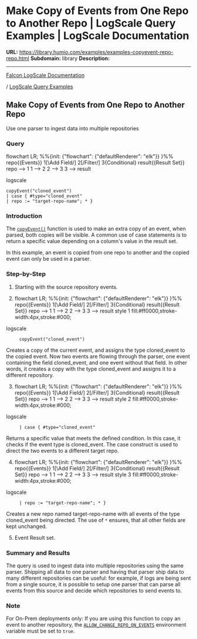 # Make Copy of Events from One Repo to Another Repo | LogScale Query Examples | LogScale Documentation

**URL:** https://library.humio.com/examples/examples-copyevent-repo-repo.html
**Subdomain:** library
**Description:** 

---

[Falcon LogScale Documentation](https://library.humio.com)

/ [LogScale Query Examples](examples.html)

## Make Copy of Events from One Repo to Another Repo

Use one parser to ingest data into multiple repositories 

### Query

flowchart LR; %%{init: {"flowchart": {"defaultRenderer": "elk"}} }%% repo{{Events}} 1[\Add Field/] 2[/Filter/] 3{Conditional} result{{Result Set}} repo --> 1 1 --> 2 2 --> 3 3 --> result

logscale
    
    
    copyEvent("cloned_event")
    | case { #type="cloned_event"
    | repo := "target-repo-name"; * }

### Introduction

The [`copyEvent()`](https://library.humio.com/data-analysis/functions-copyevent.html) function is used to make an extra copy of an event, when parsed, both copies will be visible. A common use of case statements is to return a specific value depending on a column's value in the result set. 

In this example, an event is copied from one repo to another and the copied event can only be used in a parser. 

### Step-by-Step

  1. Starting with the source repository events.

  2. flowchart LR; %%{init: {"flowchart": {"defaultRenderer": "elk"}} }%% repo{{Events}} 1[\Add Field/] 2[/Filter/] 3{Conditional} result{{Result Set}} repo --> 1 1 --> 2 2 --> 3 3 --> result style 1 fill:#ff0000,stroke-width:4px,stroke:#000;

logscale
         
         copyEvent("cloned_event")

Creates a copy of the current event, and assigns the type cloned_event to the copied event. Now two events are flowing through the parser, one event containing the field cloned_event, and one event without that field. In other words, it creates a copy with the type cloned_event and assigns it to a different repository. 

  3. flowchart LR; %%{init: {"flowchart": {"defaultRenderer": "elk"}} }%% repo{{Events}} 1[\Add Field/] 2[/Filter/] 3{Conditional} result{{Result Set}} repo --> 1 1 --> 2 2 --> 3 3 --> result style 2 fill:#ff0000,stroke-width:4px,stroke:#000;

logscale
         
         | case { #type="cloned_event"

Returns a specific value that meets the defined condition. In this case, it checks if the event type is cloned_event. The case construct is used to direct the two events to a different target repo. 

  4. flowchart LR; %%{init: {"flowchart": {"defaultRenderer": "elk"}} }%% repo{{Events}} 1[\Add Field/] 2[/Filter/] 3{Conditional} result{{Result Set}} repo --> 1 1 --> 2 2 --> 3 3 --> result style 3 fill:#ff0000,stroke-width:4px,stroke:#000;

logscale
         
         | repo := "target-repo-name"; * }

Creates a new repo named target-repo-name with all events of the type cloned_event being directed. The use of `*` ensures, that all other fields are kept unchanged. 

  5. Event Result set.




### Summary and Results

The query is used to ingest data into multiple repositories using the same parser. Shipping all data to one parser and having that parser ship data to many different repositories can be useful: for example, if logs are being sent from a single source, it is possible to setup one parser that can parse all events from this source and decide which repositories to send events to. 

### Note

For On-Prem deployments only: If you are using this function to copy an event to another repository, the [`ALLOW_CHANGE_REPO_ON_EVENTS`](https://library.humio.com/falcon-logscale-self-hosted/envar-allow_change_repo_on_events.html) environment variable must be set to `true`.
